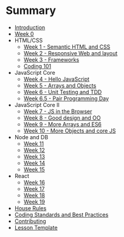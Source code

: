 # Summary

* [Introduction](README.md)
* [Week 0](lesson0.md)
* HTML/CSS
  * [Week 1 - Semantic HTML and CSS](/html-css/lesson1.md)
  * [Week 2 - Responsive Web and layout](/html-css/lesson2.md)
  * [Week 3 - Frameworks](/html-css/lesson3.md)
  * [Coding 101](/html-css/coding-101.md)
* JavaScript Core
  * [Week 4 - Hello JavaScript](/js-core/lesson1.md)
  * [Week 5 - Arrays and Objects](/js-core/lesson2.md)
  * [Week 6 - Unit Testing and TDD](/js-core/lesson3.md)
  * [Week 6.5 - Pair Programming Day](/js-core/lesson3.5.md)
* JavaScript Core II
  * [Week 7 - JS in the Browser](/js-core-2/lesson4.md)
  * [Week 8 - Good design and OO](/js-core-2/lesson5.md)
  * [Week 9 - More Arrays and ES6](/js-core-2/lesson6.md)
  * [Week 10 - More Objects and core JS](/js-core-2/lesson7.md)
* Node and DB
    * [Week 11](/node-db/lesson1.md)
    * [Week 12](/node-db/lesson2.md)
    * [Week 13](/node-db/lesson3.md)
    * [Week 14](/node-db/lesson4.md)
    * [Week 15](/node-db/lesson5.md)
* React
  * [Week 16](/react/lesson1.md)
  * [Week 17](/react/lesson2.md)
  * [Week 18](/react/lesson3.md)
  * [Week 19](/react/lesson4.md)
* [House Rules](house-rules.md)
* [Coding Standards and Best Practices](PRACTICES.md)
* [Contributing](CONTRIBUTING.md)
* [Lesson Template](lesson-template.md)
